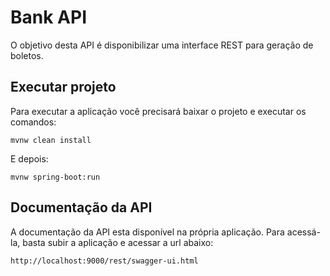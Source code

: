 # Bank API #

O objetivo desta API é disponibilizar uma interface REST para geração de boletos.

## Executar projeto

Para executar a aplicação você precisará baixar o projeto e executar os comandos:

    mvnw clean install

E depois:

    mvnw spring-boot:run

## Documentação da API

A documentação da API esta disponível na própria aplicação. Para acessá-la, basta subir a aplicação e acessar a url abaixo:

	http://localhost:9000/rest/swagger-ui.html